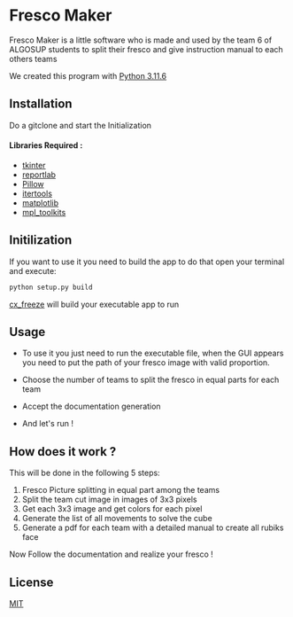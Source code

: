 # Fresco Maker

Fresco Maker is a little software who is made and used by the team 6 of ALGOSUP students to split their fresco and give instruction manual to each others teams

We created this program with [Python 3.11.6](docs.python.org/3.11/)

## Installation

Do a gitclone and start the Initialization

#### Libraries Required :

- [tkinter](https://tkdocs.com/tutorial/index.html)
- [reportlab](https://docs.reportlab.com/reportlab/userguide/ch5_platypus/)
- [Pillow](https://pypi.org/project/Pillow/)
- [itertools](https://docs.python.org/3/library/itertools.html)
- [matplotlib](https://matplotlib.org/stable/index.html)
- [mpl_toolkits](https://matplotlib.org/1.3.0/mpl_toolkits/index.html)

## Initilization

If you want to use it you need to build the app to do that open your terminal and execute:

```bash
python setup.py build
```

[cx_freeze](https://cx-freeze.readthedocs.io/en/stable/) will build your executable app to run

## Usage

- To use it you just need to run the executable file, when the GUI appears you need to put the path of your fresco image with valid proportion.

- Choose the number of teams to split the fresco in equal parts for each team

- Accept the documentation generation

- And let's run !


## How does it work ?

This will be done in the following 5 steps:

1. Fresco Picture splitting in equal part among the teams
2. Split the team cut image in images of 3x3 pixels
3. Get each 3x3 image and get colors for each pixel
4. Generate the list of all movements to solve the cube
5. Generate a pdf for each team with a detailed manual to create all rubiks face

Now Follow the documentation and realize your fresco !


## License

[MIT](./LICENSE)